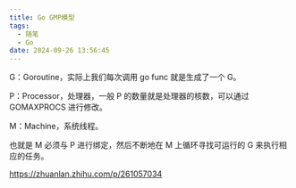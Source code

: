 ```yaml
---
title: Go GMP模型
tags:
  - 随笔
  - Go
date: 2024-09-26 13:56:45
---
```

G：Goroutine，实际上我们每次调用 go func 就是生成了一个 G。

P：Processor，处理器，一般 P 的数量就是处理器的核数，可以通过 GOMAXPROCS 进行修改。

M：Machine，系统线程。

也就是 M 必须与 P 进行绑定，然后不断地在 M 上循环寻找可运行的 G 来执行相应的任务。

https://zhuanlan.zhihu.com/p/261057034